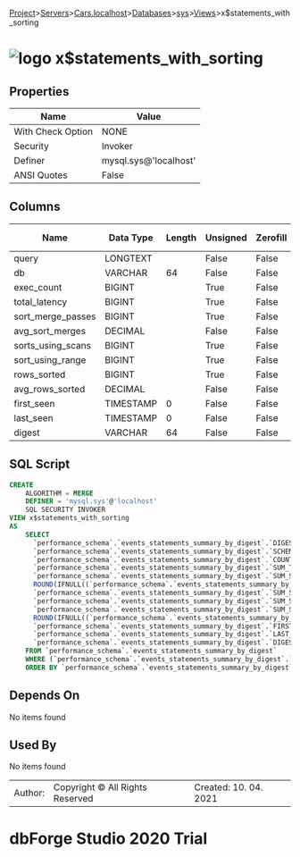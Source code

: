 [Project](../../../../../startpage.md)>[Servers](../../../../Servers.md)>[Cars.localhost](../../../Cars.localhost.md)>[Databases](../../Databases.md)>[sys](../sys.md)>[Views](Views.md)>x$statements_with_sorting


# ![logo](../../../../../Images/view64.svg) x$statements_with_sorting


## <a name="#Properties"></a>Properties
|Name|Value|
|---|---|
|With Check Option|NONE|
|Security|Invoker|
|Definer|mysql.sys@'localhost'|
|ANSI Quotes|False|


## <a name="#Columns"></a>Columns
|Name|Data Type|Length|Unsigned|Zerofill|Binary|Not Null|
|---|---|---|---|---|---|---|
|query|LONGTEXT||False|False|False|False|
|db|VARCHAR|64|False|False|False|False|
|exec_count|BIGINT||True|False|False|True|
|total_latency|BIGINT||True|False|False|True|
|sort_merge_passes|BIGINT||True|False|False|True|
|avg_sort_merges|DECIMAL||False|False|False|True|
|sorts_using_scans|BIGINT||True|False|False|True|
|sort_using_range|BIGINT||True|False|False|True|
|rows_sorted|BIGINT||True|False|False|True|
|avg_rows_sorted|DECIMAL||False|False|False|True|
|first_seen|TIMESTAMP|0|False|False|False|True|
|last_seen|TIMESTAMP|0|False|False|False|True|
|digest|VARCHAR|64|False|False|False|False|

## <a name="#SqlScript"></a>SQL Script
```SQL
CREATE 
	ALGORITHM = MERGE
	DEFINER = 'mysql.sys'@'localhost'
	SQL SECURITY INVOKER
VIEW x$statements_with_sorting
AS
	SELECT
	  `performance_schema`.`events_statements_summary_by_digest`.`DIGEST_TEXT` AS `query`,
	  `performance_schema`.`events_statements_summary_by_digest`.`SCHEMA_NAME` AS `db`,
	  `performance_schema`.`events_statements_summary_by_digest`.`COUNT_STAR` AS `exec_count`,
	  `performance_schema`.`events_statements_summary_by_digest`.`SUM_TIMER_WAIT` AS `total_latency`,
	  `performance_schema`.`events_statements_summary_by_digest`.`SUM_SORT_MERGE_PASSES` AS `sort_merge_passes`,
	  ROUND(IFNULL((`performance_schema`.`events_statements_summary_by_digest`.`SUM_SORT_MERGE_PASSES` / NULLIF(`performance_schema`.`events_statements_summary_by_digest`.`COUNT_STAR`, 0)), 0), 0) AS `avg_sort_merges`,
	  `performance_schema`.`events_statements_summary_by_digest`.`SUM_SORT_SCAN` AS `sorts_using_scans`,
	  `performance_schema`.`events_statements_summary_by_digest`.`SUM_SORT_RANGE` AS `sort_using_range`,
	  `performance_schema`.`events_statements_summary_by_digest`.`SUM_SORT_ROWS` AS `rows_sorted`,
	  ROUND(IFNULL((`performance_schema`.`events_statements_summary_by_digest`.`SUM_SORT_ROWS` / NULLIF(`performance_schema`.`events_statements_summary_by_digest`.`COUNT_STAR`, 0)), 0), 0) AS `avg_rows_sorted`,
	  `performance_schema`.`events_statements_summary_by_digest`.`FIRST_SEEN` AS `first_seen`,
	  `performance_schema`.`events_statements_summary_by_digest`.`LAST_SEEN` AS `last_seen`,
	  `performance_schema`.`events_statements_summary_by_digest`.`DIGEST` AS `digest`
	FROM `performance_schema`.`events_statements_summary_by_digest`
	WHERE (`performance_schema`.`events_statements_summary_by_digest`.`SUM_SORT_ROWS` > 0)
	ORDER BY `performance_schema`.`events_statements_summary_by_digest`.`SUM_TIMER_WAIT` DESC;
```

## <a name="#DependsOn"></a>Depends On
No items found

## <a name="#UsedBy"></a>Used By
No items found

||||
|---|---|---|
|Author: |Copyright © All Rights Reserved|Created: 10. 04. 2021|
# dbForge Studio 2020 Trial